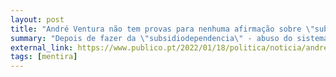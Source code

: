 ```yaml
---
layout: post
title: "André Ventura não tem provas para nenhuma afirmação sobre \"subsidiodependência\""
summary: "Depois de fazer da \"subsidiodependencia\" - abuso do sistema de apoio social - uma das bandeiras do Chega, André Ventura finalmente revela que não tem quaisquer dados que apontem para esse fenómeno"
external_link: https://www.publico.pt/2022/01/18/politica/noticia/andre-ventura-admite-nao-dados-casos-subsidiodependencia-portugal-bandeiras-chega-1992326
tags: [mentira]
---
```

